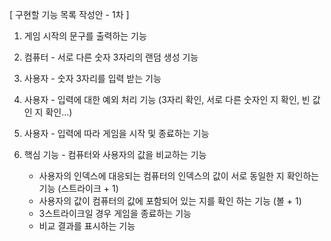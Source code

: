 [ 구현할 기능 목록 작성안 - 1차 ]

1. 게임 시작의 문구를 출력하는 기능

2. 컴퓨터 - 서로 다른 숫자 3자리의 랜덤 생성 기능

3. 사용자 - 숫자 3자리를 입력 받는 기능

4. 사용자 - 입력에 대한 예외 처리 기능 (3자리 확인, 서로 다른 숫자인 지 확인, 빈 값인 지 확인...)

5. 사용자 - 입력에 따라 게임을 시작 및 종료하는 기능

6. 핵심 기능 - 컴퓨터와 사용자의 값을 비교하는 기능
   - 사용자의 인덱스에 대응되는 컴퓨터의 인덱스의 값이 서로 동일한 지 확인하는 기능 (스트라이크 + 1)
   - 사용자의 값이 컴퓨터의 값에 포함되어 있는 지를 확인 하는 기능 (볼 + 1)
   - 3스트라이크일 경우 게임을 종료하는 기능
   - 비교 결과를 표시하는 기능